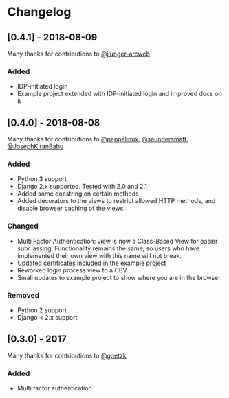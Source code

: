# Changelog

## [0.4.1] - 2018-08-09

Many thanks for contributions to [@jlunger-arcweb](https://github.com/jlunger-arcweb)

### Added
- IDP-initiated login
- Example project extended with IDP-initiated login and improved docs on it

## [0.4.0] - 2018-08-08

Many thanks for contributions to [@peppelinux](https://github.com/peppelinux), [@saundersmatt](https://github.com/saundersmatt), [@JosephKiranBabu](https://github.com/JosephKiranBabu)

### Added
- Python 3 support
- Django 2.x supported. Tested with 2.0 and 2.1
- Added some docstring on certain methods
- Added decorators to the views to restrict allowed HTTP methods, and disable browser caching of the views.

### Changed
- Multi Factor Authentication: view is now a Class-Based View for easier subclassing. Functionality remains the same, so users who have implemented their own view with this name will not break.
- Updated certificates included in the example project
- Reworked login process view to a CBV.
- Small updates to example project to show where you are in the browser.

### Removed
- Python 2 support
- Django < 2.x support

## [0.3.0] - 2017

Many thanks for contributions to [@goetzk](https://github.com/goetzk)

### Added
- Multi factor authentication